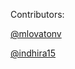 Contributors:

[@mlovatonv](https://github.com/mlovatonv)

[@indhira15](https://github.com/indhira15)
